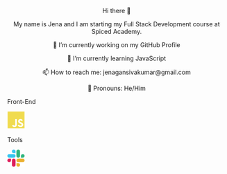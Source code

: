 <p align="middle"> Hi there 👋

<p align="middle"> My name is Jena and I am starting my Full Stack Development course at Spiced Academy.

<p align="middle">  🚧 I’m currently working on my GitHub Profile
<p align="middle">  📖 I’m currently learning JavaScript
<p align="middle">  📫 How to reach me: jenagansivakumar@gmail.com
<p align="middle">  💬 Pronouns: He/Him

  
  
  <p align="left">
Front-End
<p align="left">
<a href="https://developer.mozilla.org/en-US/docs/Web/JavaScript" target="_blank"> <img src="https://raw.githubusercontent.com/devicons/devicon/c5378d6c2510ffa0b3e4475af95618a8048d6cf1/icons/javascript/javascript-plain.svg" alt="javascript" width="40" height="40"/> </a> 

Tools
<p align="left">
<img src="https://raw.githubusercontent.com/devicons/devicon/master/icons/slack/slack-original.svg" alt="slack" width="40" height="40"/>  
&nbsp; 

<!--
**jenagansivakumar/jenagansivakumar** is a ✨ _special_ ✨ repository because its `README.md` (this file) appears on your GitHub profile.

Here are some ideas to get you started:

# 🔭 I’m currently working on my GitHub Profile
- 🌱 I’m currently learning ...
- 👯 I’m looking to collaborate on ...
- 🤔 I’m looking for help with ...
- 💬 Ask me about ...
- 📫 How to reach me: ...
- 😄 Pronouns: ...
- ⚡ Fun fact: ...
-->
